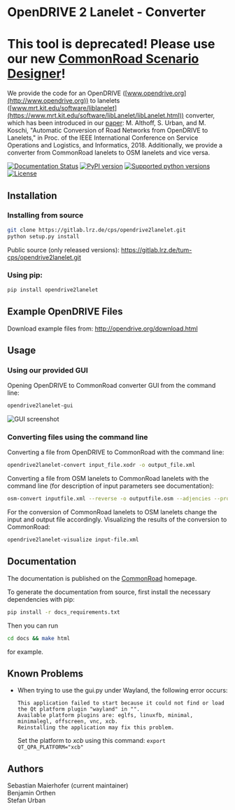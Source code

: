 # OpenDRIVE 2 Lanelet - Converter

# This tool is deprecated! Please use our new [CommonRoad Scenario Designer](https://commonroad.in.tum.de/scenario-designer)!

We provide the code for an OpenDRIVE ([www.opendrive.org](http://www.opendrive.org)) to lanelets ([www.mrt.kit.edu/software/liblanelet](https://www.mrt.kit.edu/software/libLanelet/libLanelet.html)) converter, which has been introduced in our [paper](https://mediatum.ub.tum.de/doc/1449005/1449005.pdf): M. Althoff, S. Urban, and M. Koschi, "Automatic Conversion of Road Networks from OpenDRIVE to Lanelets," in Proc. of the IEEE International Conference on Service Operations and Logistics, and Informatics, 2018.
Additionally, we provide a converter from CommonRoad lanelets to OSM lanelets and vice versa.

[![Documentation Status](https://readthedocs.org/projects/opendrive2lanelet/badge/?version=latest)](https://opendrive2lanelet.readthedocs.io/en/latest/?badge=latest)
[![PyPI version](https://badge.fury.io/py/opendrive2lanelet.svg)](https://badge.fury.io/py/opendrive2lanelet)
[![Supported python versions](https://img.shields.io/pypi/pyversions/opendrive2lanelet.svg)](https://pypi.org/project/opendrive2lanelet/)
[![License](https://img.shields.io/pypi/l/opendrive2lanelet.svg)](https://www.gnu.org/licenses/gpl-3.0.de.html)

## Installation

### Installing from source

```bash
git clone https://gitlab.lrz.de/cps/opendrive2lanelet.git
python setup.py install
```

Public source (only released versions): https://gitlab.lrz.de/tum-cps/opendrive2lanelet.git



### Using pip:

```bash
pip install opendrive2lanelet
```


## Example OpenDRIVE Files

Download example files from: http://opendrive.org/download.html

## Usage

### Using our provided GUI

Opening OpenDRIVE to CommonRoad converter GUI from the command line:
```bash
opendrive2lanelet-gui
```

![GUI screenshot](gui_screenshot.png "Screenshot of converter GUI")

### Converting files using the command line

Converting a file from OpenDRIVE to CommonRoad with the command line:  
```bash
opendrive2lanelet-convert input_file.xodr -o output_file.xml
```

Converting a file from OSM lanelets to CommonRoad lanelets with the command line (for description of input parameters see documentation):  
```bash
osm-convert inputfile.xml --reverse -o outputfile.osm --adjencies --proj "+proj=etmerc +lat_0=38 +lon_0=125 +ellps=bessel"
```
For the conversion of CommonRoad lanelets to OSM lanelets change the input and output file accordingly.
Visualizing the results of the conversion to CommonRoad:
```bash
opendrive2lanelet-visualize input-file.xml
```

## Documentation

The documentation is published on the [CommonRoad](https://commonroad.in.tum.de/static/docs/opendrive2lanelet/index.html) homepage.


To generate the documentation from source, first install the necessary dependencies with pip:
```bash
pip install -r docs_requirements.txt
```

Then you can run
```bash
cd docs && make html
```
for example.



## Known Problems

- When trying to use the gui.py under Wayland, the following error occurs:
  ```
  This application failed to start because it could not find or load the Qt platform plugin "wayland" in "".
  Available platform plugins are: eglfs, linuxfb, minimal, minimalegl, offscreen, vnc, xcb.
  Reinstalling the application may fix this problem.
  ```
  Set the platform to *xcb* using this command: ```export QT_QPA_PLATFORM="xcb"```

## Authors

Sebastian Maierhofer (current maintainer)  
Benjamin Orthen  
Stefan Urban
